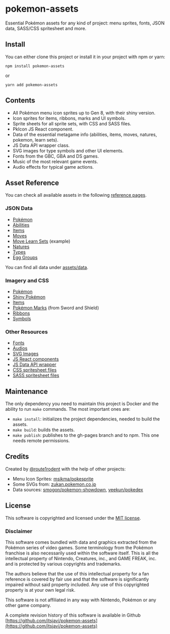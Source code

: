 # pokemon-assets

Essential Pokémon assets for any kind of project: menu sprites, fonts, JSON data, SASS/CSS spritesheet and more.

## Install

You can either clone this project or install it in your project with npm or yarn:

```
npm install pokemon-assets
```

or

```
yarn add pokemon-assets
```

## Contents

- All Pokémon menu icon sprites up to Gen 8, with their shiny version.
- Icon sprites for items, ribbons, marks and UI symbols.
- Sprite sheets for all sprite sets, with CSS and SASS files.
- PkIcon JS React component.
- Data of the essential metagame info (abilities, items, moves, natures, pokemon, learn sets).
- JS Data API wrapper class.
- SVG images for type symbols and other UI elements.
- Fonts from the GBC, GBA and DS games.
- Music of the most relevant game events.
- Audio effects for typical game actions.

## Asset Reference

You can check all available assets in the following [reference pages](https://itsjavi.com/pokemon-assets).

### JSON Data

- [Pokémon](https://itsjavi.com/pokemon-assets/assets/data/pokemon.json)
- [Abilities](https://itsjavi.com/pokemon-assets/assets/data/abilities.json)
- [Items](https://itsjavi.com/pokemon-assets/assets/data/items.json)
- [Moves](https://itsjavi.com/pokemon-assets/assets/data/moves.json)
- [Move Learn Sets](https://itsjavi.com/pokemon-assets/assets/data/learnsets/bulbasaur.json) (example)
- [Natures](https://itsjavi.com/pokemon-assets/assets/data/natures.json)
- [Types](https://itsjavi.com/pokemon-assets/assets/data/types.json)
- [Egg Groups](https://itsjavi.com/pokemon-assets/assets/data/egg-groups.json)

You can find all data under [assets/data](https://github.com/itsjavi/pokemon-assets/tree/master/assets/data).

### Imagery and CSS

- [Pokémon](https://itsjavi.com/pokemon-assets/ref/pokemon)
- [Shiny Pokémon](https://itsjavi.com/pokemon-assets/ref/pokemon/shiny)
- [Items](https://itsjavi.com/pokemon-assets/ref/items)
- [Pokémon Marks](https://itsjavi.com/pokemon-assets/ref/marks) (from Sword and Shield)
- [Ribbons](https://itsjavi.com/pokemon-assets/ref/ribbons)
- [Symbols](https://itsjavi.com/pokemon-assets/ref/symbols)

### Other Resources
- [Fonts](https://github.com/itsjavi/pokemon-assets/tree/master/assets/fonts)
- [Audios](https://github.com/itsjavi/pokemon-assets/tree/master/assets/audio)
- [SVG Images](https://github.com/itsjavi/pokemon-assets/tree/master/assets/svg)
- [JS React components](https://github.com/itsjavi/pokemon-assets/tree/master/assets/js/components)
- [JS Data API wrapper](https://github.com/itsjavi/pokemon-assets/tree/master/assets/js/data-api)
- [CSS spritesheet files](https://github.com/itsjavi/pokemon-assets/tree/master/assets/css)
- [SASS spritesheet files](https://github.com/itsjavi/pokemon-assets/tree/master/assets/sass)


## Maintenance

The only dependency you need to maintain this project is Docker and
the ability to run `make` commands. The most important ones are:


- `make install`: initializes the project dependencies, needed to build the assets.
- `make build`: builds the assets.
- `make publish`: publishes to the gh-pages branch and to npm. This one needs remote permissions.


## Credits

Created by [@route1rodent](https://route1rodent.com) with the help of other projects:

- Menu Icon Sprites: [msikma/pokesprite](https://github.com/msikma/pokesprite)
- Some SVGs from: [zukan.pokemon.co.jp](https://zukan.pokemon.co.jp)
- Data sources: [smogon/pokemon-showdown](https://github.com/smogon/pokemon-showdown/tree/master/data),
[veekun/pokedex](https://github.com/veekun/pokedex)

## License

This software is copyrighted and licensed under the
[MIT license](https://github.com/itsjavi/pokemon-assets/LICENSE).

### Disclaimer

This software comes bundled with data and graphics extracted from the
Pokémon series of video games. Some terminology from the Pokémon franchise is
also necessarily used within the software itself. This is all the intellectual
property of Nintendo, Creatures, inc., and GAME FREAK, inc. and is protected by
various copyrights and trademarks.

The authors believe that the use of this intellectual property for a fan reference
is covered by fair use and that the software is significantly impaired without said
property included. Any use of this copyrighted property is at your own legal risk.

This software is not affiliated in any way with Nintendo,
Pokémon or any other game company.

A complete revision history of this software is available in Github
[https://github.com/itsjavi/pokemon-assets](https://github.com/itsjavi/pokemon-assets)
